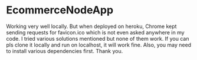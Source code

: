 # EcommerceNodeApp

Working very well locally. But when deployed on heroku, Chrome kept sending requests for favicon.ico which is not even asked anywhere in my code. I tried various solutions mentioned but none of them work.
If you can pls clone it locally and run on localhost, it will work fine.
Also, you may need to install various dependencies first.
Thank you.
